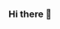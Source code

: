 ### Hi there 👋

<!--
**olesia-bliznuk/olesia-bliznuk** is a ✨ _special_ ✨ repository because its `README.md` (this file) appears on your GitHub profile.

Here are some ideas to get you started:

- 🔭 I’m currently working on ...
- 🌱 I’m currently learning ...
- 👯 I’m looking to collaborate on ...
- 🤔 I’m looking for help with ...
- 💬 Ask me about ...
- 📫 How to reach me: ...
- 😄 Pronouns: ...
- ⚡ Fun fact: ...


[![codeWars]
(https://www.codewars.com/users/rsschool_51052cdce5b958c8/badges/micro)
]


